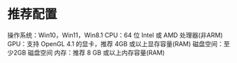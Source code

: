 # 推荐配置
操作系统：Win10，Win11，Win8.1
CPU：64 位 Intel 或 AMD 处理器(非ARM)
GPU：支持 OpenGL 4.1 的显卡，推荐 4GB 或以上显存容量(RAM)
磁盘空间：至少2GB 磁盘空间
内存：推荐 8 GB 或以上内存容量(RAM)
